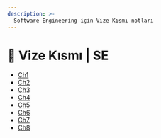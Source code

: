 ```yaml
---
description: >-
  Software Engineering için Vize Kısmı notları
---
```


# 📅 Vize Kısmı \| SE

<!--YPackage.YGitbookIntegration-tarafından-otomatik-oluşturulmuştur-->

- [Ch1](Ch1.pdf)
- [Ch2](Ch2.pdf)
- [Ch3](Ch3.pdf)
- [Ch4](Ch4.pdf)
- [Ch5](Ch5.pdf)
- [Ch6](Ch6.pdf)
- [Ch7](Ch7.pdf)
- [Ch8](Ch8.pdf)

<!--YPackage.YGitbookIntegration-tarafından-otomatik-oluşturulmuştur-->

